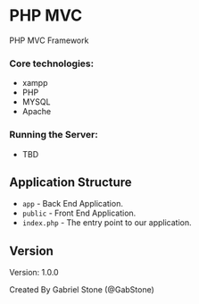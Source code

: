 # PHP MVC
PHP MVC Framework

### Core technologies:
- xampp
- PHP
- MYSQL
- Apache

### Running the Server:
- TBD

## Application Structure
- `app` - Back End Application.
- `public` - Front End Application.
- `index.php` - The entry point to our application. 

## Version
Version: 1.0.0

Created By Gabriel Stone (@GabStone)